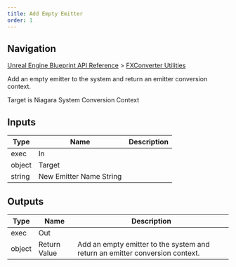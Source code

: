 ```yaml
---
title: Add Empty Emitter
order: 1
---
```

## Navigation

[Unreal Engine Blueprint API Reference](https://dev.epicgames.com/documentation/en-us/unreal-engine/BlueprintAPI) > [FXConverter Utilities](https://dev.epicgames.com/documentation/en-us/unreal-engine/BlueprintAPI/FXConverterUtilities)

Add an empty emitter to the system and return an emitter conversion context.

Target is Niagara System Conversion Context

## Inputs

| Type | Name | Description |
| --- | --- | --- |
| exec | In |  |
| object | Target |  |
| string | New Emitter Name String |  |

## Outputs

| Type | Name | Description |
| --- | --- | --- |
| exec | Out |  |
| object | Return Value | Add an empty emitter to the system and return an emitter conversion context. |
